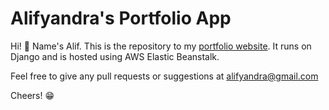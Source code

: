 # Alifyandra's Portfolio App

Hi! 👋 Name's Alif. This is the repository to my [portfolio website](alifyandra.com). It runs on Django and is hosted using AWS Elastic Beanstalk.

Feel free to give any pull requests or suggestions at alifyandra@gmail.com 

Cheers! 😁
